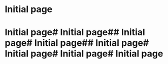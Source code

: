 # Initial page
#

# Initial page# Initial page## Initial page# Initial page## Initial page# Initial page# Initial page# Initial page